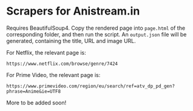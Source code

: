 # Scrapers for Anistream.in

Requires BeautifulSoup4. Copy the rendered page into `page.html` of the corresponding folder, and then run the script. An `output.json` file will be generated, containing the title, URL and image URL.

For Netflix, the relevant page is:

    https://www.netflix.com/browse/genre/7424


For Prime Video, the relevant page is:

    https://www.primevideo.com/region/eu/search/ref=atv_dp_pd_gen?phrase=Anime&ie=UTF8

More to be added soon!

